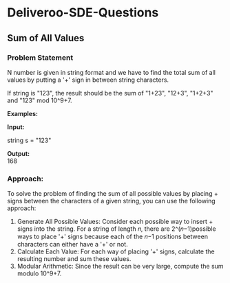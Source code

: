 # Deliveroo-SDE-Questions
<h2>Sum of All Values</h2>

<h3>Problem Statement</h3>
<p>N number is given in string format and we have to find the total sum of all values by putting a '+' sign in between string characters.
  
  If string is "123", the result should be the sum of "1+23", "12+3", "1+2+3" and "123" mod 10^9+7.

 <b> Examples: 
 
  Input: </b>
  
  string s = "123"<br>
  
  <b>Output:<br><be></b> 168 

<h3>Approach: </h3>

To solve the problem of finding the sum of all possible values by placing + signs between the characters of a given string, you can use the following approach:
<ol>
<li>Generate All Possible Values: Consider each possible way to insert + signs into the string. For a string of length 𝑛, there are 2^(𝑛−1)possible ways to place '+' signs because each of the 𝑛−1 positions between characters can either have a '+' or not.</li>

<li>Calculate Each Value: For each way of placing '+' signs, calculate the resulting number and sum these values.</li>

<li>Modular Arithmetic: Since the result can be very large, compute the sum modulo 10^9+7.</li>
</ol>
